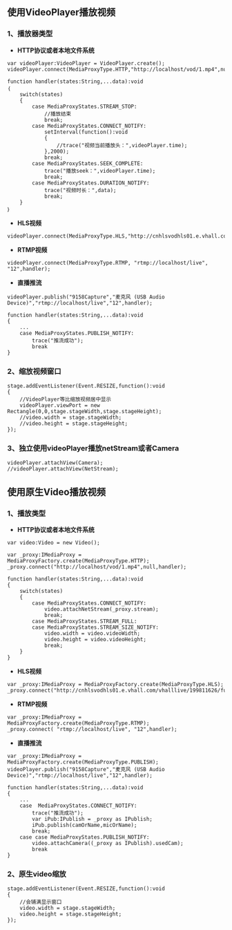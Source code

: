 ## **使用VideoPlayer播放视频**

### <strong>1、播放器类型</strong>

* <strong>HTTP协议或者本地文件系统</strong>

```
var videoPlayer:VideoPlayer = VideoPlayer.create();
videoPlayer.connect(MediaProxyType.HTTP,"http://localhost/vod/1.mp4",null,handler);

function handler(states:String,...data):void
｛
	switch(states)
	{
		case MediaProxyStates.STREAM_STOP:
			//播放结束
			break;
		case MediaProxyStates.CONNECT_NOTIFY:
			setInterval(function():void
			{
				//trace("视频当前播放头：",videoPlayer.time);
			},2000);
			break;
		case MediaProxyStates.SEEK_COMPLETE:
			trace("播放seek：",videoPlayer.time);
			break;
		case MediaProxyStates.DURATION_NOTIFY:
			trace("视频时长：",data);
			break;
	}
｝
```

* <strong>HLS视频</strong>

```
videoPlayer.connect(MediaProxyType.HLS,"http://cnhlsvodhls01.e.vhall.com/vhalllive/199811626/fulllist.m3u8",null,handler);
```

* <strong>RTMP视频</strong>

```
videoPlayer.connect(MediaProxyType.RTMP, "rtmp://localhost/live", "12",handler);
```

* <strong>直播推流</strong>

```
videoPlayer.publish("9158Capture","麦克风 (USB Audio Device)","rtmp://localhost/live","12",handler);

function handler(states:String,...data):void
{
	...
	case MediaProxyStates.PUBLISH_NOTIFY:
		trace("推流成功");
		break
}		
```
### <strong>2、缩放视频窗口</strong>

```
stage.addEventListener(Event.RESIZE,function():void
{
	//VideoPlayer等比缩放视频居中显示
	videoPlayer.viewPort = new Rectangle(0,0,stage.stageWidth,stage.stageHeight);
	//video.width = stage.stageWidth;
	//video.height = stage.stageHeight;
});
```

### <strong>3、独立使用videoPlayer播放netStream或者Camera</strong>

```
videoPlayer.attachView(Camera);
//videoPlayer.attachView(NetStream);
```

## <strong>使用原生Video播放视频</strong>

###  <strong>1、播放类型</strong>

* <strong>HTTP协议或者本地文件系统</strong>

```
var video:Video = new Video();

var _proxy:IMediaProxy = MediaProxyFactory.create(MediaProxyType.HTTP);
_proxy.connect("http://localhost/vod/1.mp4",null,handler);

function handler(states:String,...data):void
{
	switch(states)
	{
		case MediaProxyStates.CONNECT_NOTIFY:
			video.attachNetStream(_proxy.stream);
			break;
		case MediaProxyStates.STREAM_FULL:
		case MediaProxyStates.STREAM_SIZE_NOTIFY:
			video.width = video.videoWidth;
			video.height = video.videoHeight;
			break;
	}
}
```

* <strong>HLS视频</strong>

```
var _proxy:IMediaProxy = MediaProxyFactory.create(MediaProxyType.HLS);
_proxy.connect("http://cnhlsvodhls01.e.vhall.com/vhalllive/199811626/fulllist.m3u8",null,handler);
```

* <strong>RTMP视频</strong>

```
var _proxy:IMediaProxy = MediaProxyFactory.create(MediaProxyType.RTMP);
_proxy.connect( "rtmp://localhost/live", "12",handler);
```

* <strong>直播推流</strong>

```
var _proxy:IMediaProxy = MediaProxyFactory.create(MediaProxyType.PUBLISH);
videoPlayer.publish("9158Capture","麦克风 (USB Audio Device)","rtmp://localhost/live","12",handler);

function handler(states:String,...data):void
{
	...
	case  MediaProxyStates.CONNECT_NOTIFY:
		trace("推流成功");
		var iPub:IPublish = _proxy as IPublish;
		iPub.publish(camOrName,micOrName);
		break;
	case case MediaProxyStates.PUBLISH_NOTIFY:
		video.attachCamera((_proxy as IPublish).usedCam);
		break
}		
```

### <strong>2、原生video缩放</strong>

```
stage.addEventListener(Event.RESIZE,function():void
{
	//会铺满显示窗口
	video.width = stage.stageWidth;
	video.height = stage.stageHeight;
});
```